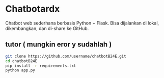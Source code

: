 # Chatbotardx

Chatbot web sederhana berbasis Python + Flask. Bisa dijalankan di lokal, dikembangkan, dan di-share ke GitHub.

## tutor ( mungkin eror y sudahlah )

```bash
git clone https://github.com/username/chatbotB24E.git
cd chatbotB24E
pip install -r requirements.txt
python app.py
